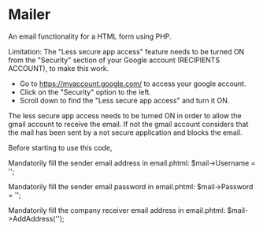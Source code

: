 # Mailer

An email functionality for a HTML form using PHP.

Limitation:
The "Less secure app access" feature needs to be turned ON from the "Security" section of your Google account (RECIPIENTS ACCOUNT), to make this work. 

- Go to https://myaccount.google.com/ to access your google account. 
- Click on the "Security" option to the left. 
- Scroll down to find the "Less secure app access" and turn it ON.

The less secure app access needs to be turned ON in order to allow the gmail account to receive the email. If not the gmail account considers that the mail has been sent by a not secure application and blocks the email.


Before starting to use this code,

Mandatorily fill the sender email address in email.phtml:
      $mail->Username = '';

Mandatorily fill the sender email password in email.phtml:
      $mail->Password = '';

Mandatorily fill the company receiver email address in email.phtml:
      $mail->AddAddress('');

